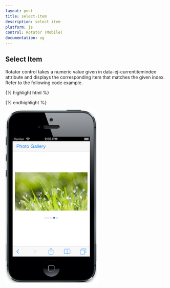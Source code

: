```yaml
---
layout: post
title: select-item
description: select item
platform: js
control: Rotator (Mobile)
documentation: ug
---
```


## Select Item

Rotator control takes a numeric value given in data-ej-currentitemindex attribute and displays the corresponding item that matches the given index. Refer to the following code example.

{% highlight html %}

   <div id="rotatordefault" data-role="ejmrotator" data-ej-targetid="rotatorcontentdefault" data-ej-currentitemindex="3">
    </div>
    <div id="rotatorcontentdefault">
        <div>
            <div class="photo photo1">
            </div>
        </div>
        <div>
            <div class="photo photo2">
            </div>
        </div>
        <div>
            <div class="photo photo3">
            </div>
        </div>
        <div>
            <div class="photo photo4">
            </div>
        </div>
        <div>
            <div class="photo photo5">
            </div>
        </div>
    </div>


{% endhighlight %}

![](select-item_images\select-item_img1.png)

